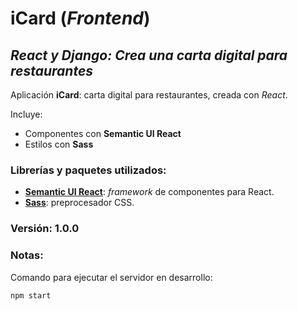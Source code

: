 # iCard (_Frontend_)

## *React y Django: Crea una carta digital para restaurantes*

Aplicación **iCard**: carta digital para restaurantes, creada con _React_.

Incluye:
+ Componentes con **Semantic UI React**
+ Estilos con **Sass**

### Librerías y paquetes utilizados:
- [**Semantic UI React**](https://react.semantic-ui.com/): _framework_ de componentes para React.
- [**Sass**](https://sass-lang.com/): preprocesador CSS.

### Versión: 1.0.0

### Notas:
Comando para ejecutar el servidor en desarrollo:
```
npm start
```
